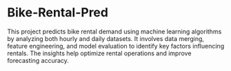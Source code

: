 # Bike-Rental-Pred
This project predicts bike rental demand using machine learning algorithms by analyzing both hourly and daily datasets. It involves data merging, feature engineering, and model evaluation to identify key factors influencing rentals. The insights help optimize rental operations and improve forecasting accuracy.
